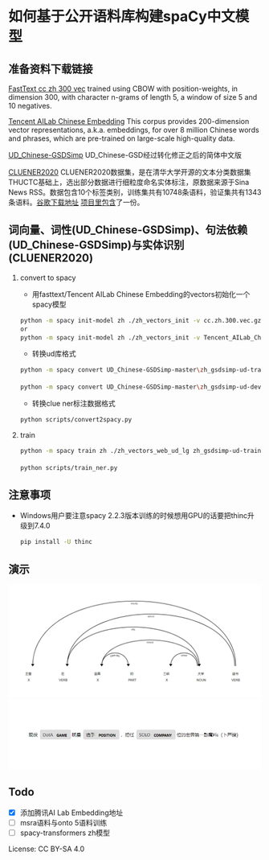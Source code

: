 # 如何基于公开语料库构建spaCy中文模型

## 准备资料下载链接

[FastText cc zh 300 vec](https://dl.fbaipublicfiles.com/fasttext/vectors-crawl/cc.zh.300.vec.gz) trained using CBOW with position-weights, in dimension 300, with character n-grams of length 5, a window of size 5 and 10 negatives.

[Tencent AILab Chinese Embedding](https://ai.tencent.com/ailab/nlp/embedding.html) This corpus provides 200-dimension vector representations, a.k.a. embeddings, for over 8 million Chinese words and phrases, which are pre-trained on large-scale high-quality data.

[UD_Chinese-GSDSimp](https://github.com/UniversalDependencies/UD_Chinese-GSDSimp) UD_Chinese-GSD经过转化修正之后的简体中文版

[CLUENER2020](https://github.com/CLUEbenchmark/CLUENER20200) CLUENER2020数据集，是在清华大学开源的文本分类数据集THUCTC基础上，选出部分数据进行细粒度命名实体标注，原数据来源于Sina News RSS。数据包含10个标签类别，训练集共有10748条语料，验证集共有1343条语料。[谷歌下载地址](https://storage.googleapis.com/cluebenchmark/tasks/cluener_public.zip) [项目里包含](https://github.com/cn-spacy-lm/how-to-make-chinese-models-for-spacy/tree/master/cluener2020)了一份。

## 词向量、词性(UD_Chinese-GSDSimp)、句法依赖(UD_Chinese-GSDSimp)与实体识别(CLUENER2020)

1. convert to spacy

    - 用fasttext/Tencent AILab Chinese Embedding的vectors初始化一个spacy模型

    ```bash
    python -m spacy init-model zh ./zh_vectors_init -v cc.zh.300.vec.gz
    or
    python -m spacy init-model zh ./zh_vectors_init -v Tencent_AILab_ChineseEmbedding.tar.gz
    ```

    - 转换ud库格式

    ```bash
    python -m spacy convert UD_Chinese-GSDSimp-master\zh_gsdsimp-ud-train.conllu ./ -t jsonl

    python -m spacy convert UD_Chinese-GSDSimp-master\zh_gsdsimp-ud-dev.conllu ./ -t jsonl
    ```

    - 转换clue ner标注数据格式

    ```bash
    python scripts/convert2spacy.py
    ```

2. train

    ```bash
    python -m spacy train zh ./zh_vectors_web_ud_lg zh_gsdsimp-ud-train.json zh_gsdsimp-ud-dev.json --base-model ./zh_vectors_init

    python scripts/train_ner.py
    ```

## 注意事项

- Windows用户要注意spacy 2.2.3版本训练的时候想用GPU的话要把thinc升级到7.4.0

    ```bash
    pip install -U thinc
    ```

## 演示

![dep](/img/dep.png)
![ner](/img/ner.jpg)

## Todo

- [x] 添加腾讯AI Lab Embedding地址
- [ ] msra语料与onto 5语料训练
- [ ] spacy-transformers zh模型

License: CC BY-SA 4.0
